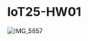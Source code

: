 # IoT25-HW01


![IMG_5857](https://github.com/user-attachments/assets/c257ea3d-6ba8-4e57-abb4-4712d1298fd1)

